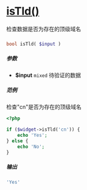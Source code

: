 [isTld()](http://twinh.github.com/widget/api/isTld)
===================================================

检查数据是否为存在的顶级域名

### 
```php
bool isTld( $input )
```

##### 参数
* **$input** `mixed` 待验证的数据

##### 范例
检查"cn"是否为存在的顶级域名
```php
<?php
 
if ($widget->isTld('cn')) {
    echo 'Yes';
} else {
    echo 'No';
}
```
##### 输出
```php
'Yes'
```
